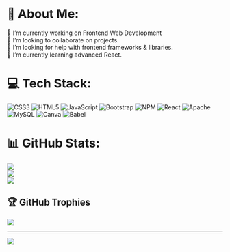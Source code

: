 # 💫 About Me:
🔭 I’m currently working on Frontend Web Development<br>👯 I’m looking to collaborate on projects.<br>🤝 I’m looking for help with frontend frameworks & libraries.<br>🌱 I’m currently learning advanced React.


# 💻 Tech Stack:
![CSS3](https://img.shields.io/badge/css3-%231572B6.svg?style=for-the-badge&logo=css3&logoColor=white) ![HTML5](https://img.shields.io/badge/html5-%23E34F26.svg?style=for-the-badge&logo=html5&logoColor=white) ![JavaScript](https://img.shields.io/badge/javascript-%23323330.svg?style=for-the-badge&logo=javascript&logoColor=%23F7DF1E) ![Bootstrap](https://img.shields.io/badge/bootstrap-%238511FA.svg?style=for-the-badge&logo=bootstrap&logoColor=white) ![NPM](https://img.shields.io/badge/NPM-%23CB3837.svg?style=for-the-badge&logo=npm&logoColor=white) ![React](https://img.shields.io/badge/react-%2320232a.svg?style=for-the-badge&logo=react&logoColor=%2361DAFB) ![Apache](https://img.shields.io/badge/apache-%23D42029.svg?style=for-the-badge&logo=apache&logoColor=white) ![MySQL](https://img.shields.io/badge/mysql-%2300000f.svg?style=for-the-badge&logo=mysql&logoColor=white) ![Canva](https://img.shields.io/badge/Canva-%2300C4CC.svg?style=for-the-badge&logo=Canva&logoColor=white) ![Babel](https://img.shields.io/badge/Babel-F9DC3e?style=for-the-badge&logo=babel&logoColor=black)
# 📊 GitHub Stats:
![](https://github-readme-stats.vercel.app/api?username=Gariiiiii&theme=dark&hide_border=false&include_all_commits=false&count_private=false)<br/>
![](https://github-readme-streak-stats.herokuapp.com/?user=Gariiiiii&theme=dark&hide_border=false)<br/>
![](https://github-readme-stats.vercel.app/api/top-langs/?username=Gariiiiii&theme=dark&hide_border=false&include_all_commits=false&count_private=false&layout=compact)

## 🏆 GitHub Trophies
![](https://github-profile-trophy.vercel.app/?username=Gariiiiii&theme=radical&no-frame=false&no-bg=true&margin-w=4)

---
[![](https://visitcount.itsvg.in/api?id=Gariiiiii&icon=0&color=0)](https://visitcount.itsvg.in)

<!-- Proudly created with GPRM ( https://gprm.itsvg.in ) -->
